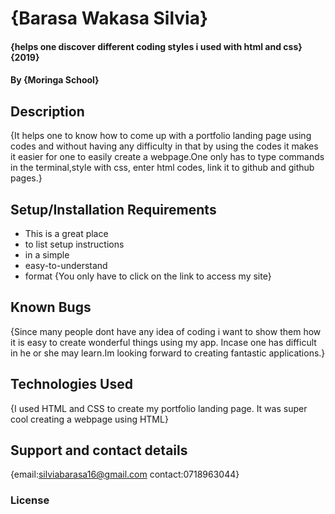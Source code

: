 # {Barasa Wakasa Silvia}
#### {helps one discover different coding styles i used with html and css} {2019}
#### By **{Moringa School}**
## Description
{It helps one to know how to come up with a portfolio landing page using codes and without having any difficulty in that by using the codes it makes it easier for one to easily create a webpage.One only has to type commands in the terminal,style with css, enter html codes, link it to github and github pages.}
## Setup/Installation Requirements
* This is a great place
* to list setup instructions
* in a simple
* easy-to-understand
* format
{You only have to click on the link to access my site}
## Known Bugs
{Since many people dont have any idea of coding i want to show them how it is easy to create wonderful things using my app. Incase one has difficult in he or she may learn.Im looking forward to creating fantastic applications.} 
## Technologies Used
{I used HTML and CSS to create my portfolio landing page. It was super cool creating a webpage using HTML}
## Support and contact details
{email:silviabarasa16@gmail.com contact:0718963044}
### License
  

